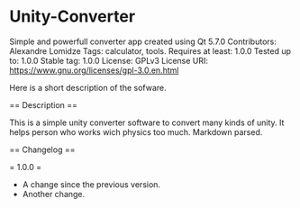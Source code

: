 # Unity-Converter
Simple and powerfull converter app created using Qt 5.7.0
Contributors: Alexandre Lomidze
Tags: calculator, tools.
Requires at least: 1.0.0
Tested up to: 1.0.0
Stable tag: 1.0.0
License: GPLv3 
License URI: https://www.gnu.org/licenses/gpl-3.0.en.html

Here is a short description of the sofware.  

== Description ==

This is a simple unity converter software to convert many kinds of unity.
It helps person who works wich physics too much.
Markdown parsed.



== Changelog ==

= 1.0.0 =
* A change since the previous version.
* Another change.
